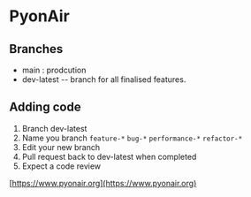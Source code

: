 # PyonAir

## Branches

* main : prodcution 
* dev-latest -- branch for all finalised features. 

## Adding code

1. Branch dev-latest
2. Name you branch `feature-*` `bug-*` `performance-*` `refactor-*`
3. Edit your new branch 
4. Pull request back to dev-latest when completed
5. Expect a code review



[https://www.pyonair.org](https://www.pyonair.org)
